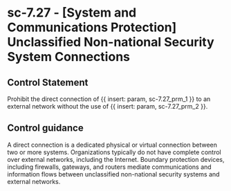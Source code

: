 # sc-7.27 - \[System and Communications Protection\] Unclassified Non-national Security System Connections

## Control Statement

Prohibit the direct connection of {{ insert: param, sc-7.27_prm_1 }} to an external network without the use of {{ insert: param, sc-7.27_prm_2 }}.

## Control guidance

A direct connection is a dedicated physical or virtual connection between two or more systems. Organizations typically do not have complete control over external networks, including the Internet. Boundary protection devices, including firewalls, gateways, and routers mediate communications and information flows between unclassified non-national security systems and external networks.
